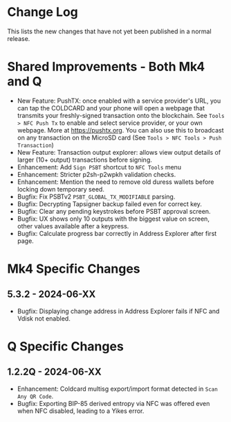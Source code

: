 # Change Log

This lists the new changes that have not yet been published in a normal release.

# Shared Improvements - Both Mk4 and Q

- New Feature: PushTX: once enabled with a service provider's URL, you can tap the COLDCARD
  and your phone will open a webpage that transmits your freshly-signed transaction onto
  the blockchain. See `Tools > NFC Push Tx` to enable and select service provider, or your
  own webpage. More at <https://pushtx.org>. You can also use this to broadcast on any
  transaction on the MicroSD card (See `Tools > NFC Tools > Push Transaction`)
- New Feature: Transaction output explorer: allows view output details of larger (10+ output)
  transactions before signing.
- Enhancement: Add `Sign PSBT` shortcut to `NFC Tools` menu
- Enhancement: Stricter p2sh-p2wpkh validation checks.
- Enhancement: Mention the need to remove old duress wallets before locking down temporary seed.
- Bugfix: Fix PSBTv2 `PSBT_GLOBAL_TX_MODIFIABLE` parsing.
- Bugfix: Decrypting Tapsigner backup failed even for correct key.
- Bugfix: Clear any pending keystrokes before PSBT approval screen.
- Bugfix: UX shows only 10 outputs with the biggest value on screen, other values available
  after a keypress.
- Bugfix: Calculate progress bar correctly in Address Explorer after first page.

# Mk4 Specific Changes

## 5.3.2 - 2024-06-XX

- Bugfix: Displaying change address in Address Explorer fails if NFC and Vdisk not enabled.


# Q Specific Changes

## 1.2.2Q - 2024-06-XX

- Enhancement: Coldcard multisg export/import format detected in `Scan Any QR Code`.
- Bugfix: Exporting BIP-85 derived entropy via NFC was offered even when NFC disabled,
  leading to a Yikes error.


